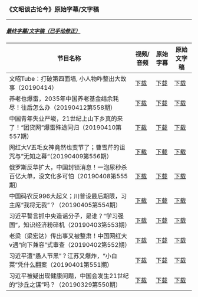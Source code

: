 ### 《文昭谈古论今》原始字幕/文字稿
---
#####  [最终字幕/文字稿（已手动修正）](https://github.com/gfw-breaker/wenzhao-subtitles)
| 节目名称 | 视频/音频 | 原始字幕 | 原始文字稿
|---|---|---|---|
| 文昭Tube：打破第四面墙, 小人物咋整出大故事（20190414） | [下载](https://y2mate.com/zh-cn/youtube/J8pBZRJLabU) | [下载](../channels/wenzhao/J8pBZRJLabU.srt?raw=true) | [下载](../channels/wenzhao/J8pBZRJLabU.text?raw=true) | 
| 养老也爆雷，2035年中国养老基金结余耗尽！往后怎么办（20190412第558期） | [下载](https://y2mate.com/zh-cn/youtube/JqcJ3Ljs9ds) | [下载](../channels/wenzhao/JqcJ3Ljs9ds.srt?raw=true) | [下载](../channels/wenzhao/JqcJ3Ljs9ds.text?raw=true) | 
| 中国青年失业严峻，21世纪上山下乡真的来了！“团贷网”爆雷殊途同归（20190410第557期） | [下载](https://y2mate.com/zh-cn/youtube/IHP8bLMpm8U) | [下载](../channels/wenzhao/IHP8bLMpm8U.srt?raw=true) | [下载](../channels/wenzhao/IHP8bLMpm8U.text?raw=true) | 
| 网红大V五毛女神竟然也变节了；曹雪芹的诅咒与”无知之幕“（20190409第556期） | [下载](https://y2mate.com/zh-cn/youtube/JYnoTu-dNP8) | [下载](../channels/wenzhao/JYnoTu-dNP8.srt?raw=true) | [下载](../channels/wenzhao/JYnoTu-dNP8.text?raw=true) | 
| 俄罗斯反华扩大，中国封锁消息！一泡尿秒杀百亿大单，没文化多可怕（20190408第555期） | [下载](https://y2mate.com/zh-cn/youtube/vjtj31hpe3M) | [下载](../channels/wenzhao/vjtj31hpe3M.srt?raw=true) | [下载](../channels/wenzhao/vjtj31hpe3M.text?raw=true) | 
| 中国码农反996大起义；川普设最后期限，习主席“我将无我”？（20190405第554期） | [下载](https://y2mate.com/zh-cn/youtube/AURDoAq3MVA) | [下载](../channels/wenzhao/AURDoAq3MVA.srt?raw=true) | [下载](../channels/wenzhao/AURDoAq3MVA.text?raw=true) | 
| 习近平誓言抓中央造谣分子，是谁？”学习强国“，知识经济粉碎机（20190403第553期） | [下载](https://y2mate.com/zh-cn/youtube/Wf2h2z3KXZY) | [下载](../channels/wenzhao/Wf2h2z3KXZY.srt?raw=true) | [下载](../channels/wenzhao/Wf2h2z3KXZY.text?raw=true) | 
| 老梁（梁宏达）传出事又被整肃！中国网红大v遇“向下兼容”式审查（20190402第552期） | [下载](https://y2mate.com/zh-cn/youtube/dQDsmVWZqsI) | [下载](../channels/wenzhao/dQDsmVWZqsI.srt?raw=true) | [下载](../channels/wenzhao/dQDsmVWZqsI.text?raw=true) | 
| 习近平遭“愚人节黑”？江苏又爆炸，“小白菜”凭什么翻案（20190401第551期） | [下载](https://y2mate.com/zh-cn/youtube/Lil7xHUFMYk) | [下载](../channels/wenzhao/Lil7xHUFMYk.srt?raw=true) | [下载](../channels/wenzhao/Lil7xHUFMYk.text?raw=true) | 
| 习近平被疑出现健康问题，中国会发生21世纪的“沙丘之谋”吗？（20190329第550期） | [下载](https://y2mate.com/zh-cn/youtube/zattpAxAe4g) | [下载](../channels/wenzhao/zattpAxAe4g.srt?raw=true) | [下载](../channels/wenzhao/zattpAxAe4g.text?raw=true) | 
